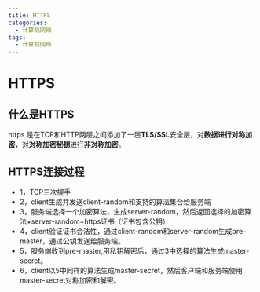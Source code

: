 ```yaml
---
title: HTTPS
categories:
  - 计算机网络
tags:
  - 计算机网络
---
```


# HTTPS

## 什么是HTTPS

https 是在TCP和HTTP两层之间添加了一层**TLS/SSL**安全层，对**数据进行对称加密**，对**对称加密秘钥**进行**非对称加密**。

## HTTPS连接过程

- 1，TCP三次握手
- 2，client生成并发送client-random和支持的算法集合给服务端
- 3，服务端选择一个加密算法，生成server-random，然后返回选择的加密算法+server-random+https证书（证书包含公钥）
- 4，client验证证书合法性，通过client-random和server-random生成pre-master，通过公钥发送给服务端。
- 5，服务端收到pre-master,用私钥解密后，通过3中选择的算法生成master-secret。
- 6，client以5中同样的算法生成master-secret，然后客户端和服务端使用master-secret对称加密和解密。